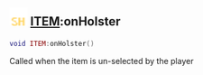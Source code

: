 ## <img src="../../.gitbook/assets/shared.png" width="32" height="32" /> [ITEM](../item/README.md):onHolster

```lua
void ITEM:onHolster()
```

Called when the item is un-selected by the player
